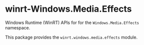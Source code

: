 <!-- warning: Please don't edit this file. It was automatically generated. -->

# winrt-Windows.Media.Effects

Windows Runtime (WinRT) APIs for for the `Windows.Media.Effects` namespace.

This package provides the `winrt.windows.media.effects` module.
